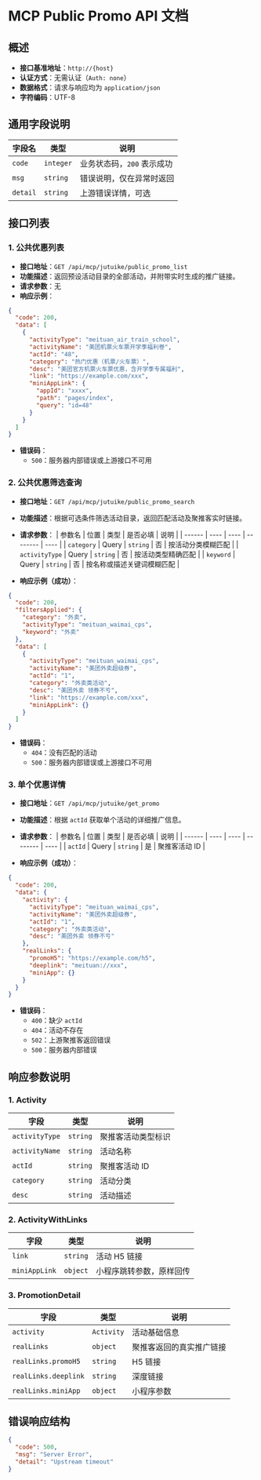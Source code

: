 # MCP Public Promo API 文档

## 概述
- **接口基准地址**：`http://{host}`
- **认证方式**：无需认证（`Auth: none`）
- **数据格式**：请求与响应均为 `application/json`
- **字符编码**：UTF-8

## 通用字段说明
| 字段名 | 类型 | 说明 |
| ------ | ---- | ---- |
| `code` | `integer` | 业务状态码，`200` 表示成功 |
| `msg`  | `string`  | 错误说明，仅在异常时返回 |
| `detail` | `string` | 上游错误详情，可选 |

## 接口列表

### 1. 公共优惠列表
- **接口地址**：`GET /api/mcp/jutuike/public_promo_list`
- **功能描述**：返回预设活动目录的全部活动，并附带实时生成的推广链接。
- **请求参数**：无
- **响应示例**：
```json
{
  "code": 200,
  "data": [
    {
      "activityType": "meituan_air_train_school",
      "activityName": "美团机票火车票开学季福利卷",
      "actId": "48",
      "category": "热门优惠（机票/火车票）",
      "desc": "美团官方机票火车票优惠，含开学季专属福利",
      "link": "https://example.com/xxx",
      "miniAppLink": {
        "appId": "xxxx",
        "path": "pages/index",
        "query": "id=48"
      }
    }
  ]
}
```
- **错误码**：
  - `500`：服务器内部错误或上游接口不可用

### 2. 公共优惠筛选查询
- **接口地址**：`GET /api/mcp/jutuike/public_promo_search`
- **功能描述**：根据可选条件筛选活动目录，返回匹配活动及聚推客实时链接。
- **请求参数**：
| 参数名 | 位置 | 类型 | 是否必填 | 说明 |
| ------ | ---- | ---- | -------- | ---- |
| `category` | Query | `string` | 否 | 按活动分类模糊匹配 |
| `activityType` | Query | `string` | 否 | 按活动类型精确匹配 |
| `keyword` | Query | `string` | 否 | 按名称或描述关键词模糊匹配 |

- **响应示例（成功）**：
```json
{
  "code": 200,
  "filtersApplied": {
    "category": "外卖",
    "activityType": "meituan_waimai_cps",
    "keyword": "外卖"
  },
  "data": [
    {
      "activityType": "meituan_waimai_cps",
      "activityName": "美团外卖超级券",
      "actId": "1",
      "category": "外卖类活动",
      "desc": "美团外卖 领券不亏",
      "link": "https://example.com/xxx",
      "miniAppLink": {}
    }
  ]
}
```
- **错误码**：
  - `404`：没有匹配的活动
  - `500`：服务器内部错误或上游接口不可用

### 3. 单个优惠详情
- **接口地址**：`GET /api/mcp/jutuike/get_promo`
- **功能描述**：根据 `actId` 获取单个活动的详细推广信息。
- **请求参数**：
| 参数名 | 位置 | 类型 | 是否必填 | 说明 |
| ------ | ---- | ---- | -------- | ---- |
| `actId` | Query | `string` | 是 | 聚推客活动 ID |

- **响应示例（成功）**：
```json
{
  "code": 200,
  "data": {
    "activity": {
      "activityType": "meituan_waimai_cps",
      "activityName": "美团外卖超级券",
      "actId": "1",
      "category": "外卖类活动",
      "desc": "美团外卖 领券不亏"
    },
    "realLinks": {
      "promoH5": "https://example.com/h5",
      "deeplink": "meituan://xxx",
      "miniApp": {}
    }
  }
}
```
- **错误码**：
  - `400`：缺少 `actId`
  - `404`：活动不存在
  - `502`：上游聚推客返回错误
  - `500`：服务器内部错误

## 响应参数说明

### 1. Activity
| 字段 | 类型 | 说明 |
| ---- | ---- | ---- |
| `activityType` | `string` | 聚推客活动类型标识 |
| `activityName` | `string` | 活动名称 |
| `actId` | `string` | 聚推客活动 ID |
| `category` | `string` | 活动分类 |
| `desc` | `string` | 活动描述 |

### 2. ActivityWithLinks
| 字段 | 类型 | 说明 |
| ---- | ---- | ---- |
| `link` | `string` | 活动 H5 链接 |
| `miniAppLink` | `object` | 小程序跳转参数，原样回传 |

### 3. PromotionDetail
| 字段 | 类型 | 说明 |
| ---- | ---- | ---- |
| `activity` | `Activity` | 活动基础信息 |
| `realLinks` | `object` | 聚推客返回的真实推广链接 |
| `realLinks.promoH5` | `string` | H5 链接 |
| `realLinks.deeplink` | `string` | 深度链接 |
| `realLinks.miniApp` | `object` | 小程序参数 |

## 错误响应结构
```json
{
  "code": 500,
  "msg": "Server Error",
  "detail": "Upstream timeout"
}
```
